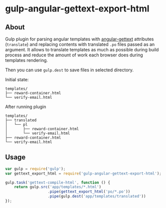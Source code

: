 # gulp-angular-gettext-export-html

## About

Gulp plugin for parsing angular templates with [angular-gettext](http://angular-gettext.rocketeer.be/)
attributes (`translate`) and replacing contents with translated `.po` files
passed as an argument. It allows to translate templates as much as possible
during build process and reduce the amount of work each browser does during
templates rendering.

Then you can use `gulp.dest` to save files in selected directory.

Initial state:

```
templates/
├── reward-container.html
└── verify-email.html
```

After running plugin

```
templates/
├── translated
│   └── pl
│       ├── reward-container.html
│       └── verify-email.html
├── reward-container.html
└── verify-email.html
```

## Usage

```js
var gulp = require('gulp');
var gettext_export_html = require('gulp-angular-gettext-export-html');

gulp.task('gettext-compile-html', function () {
    return gulp.src('app/templates/*.html')
                   .pipe(gettext_export_html('po/*.po'))
                   .pipe(gulp.dest('app/templates/translated'))
});
```